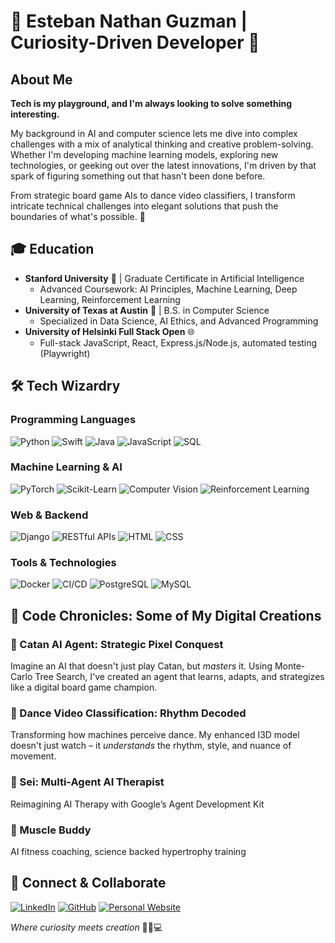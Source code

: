 # 🚀 Esteban Nathan Guzman | Curiosity-Driven Developer 🌟

## About Me

**Tech is my playground, and I'm always looking to solve something interesting.**

My background in AI and computer science lets me dive into complex challenges with a mix of analytical thinking and creative problem-solving. Whether I'm developing machine learning models, exploring new technologies, or geeking out over the latest innovations, I'm driven by that spark of figuring something out that hasn't been done before.

From strategic board game AIs to dance video classifiers, I transform intricate technical challenges into elegant solutions that push the boundaries of what's possible. 🌟

## 🎓 Education

- **Stanford University** 🌲 | Graduate Certificate in Artificial Intelligence
  - Advanced Coursework: AI Principles, Machine Learning, Deep Learning, Reinforcement Learning
- **University of Texas at Austin** 🤘 | B.S. in Computer Science
  - Specialized in Data Science, AI Ethics, and Advanced Programming
- **University of Helsinki Full Stack Open** 🌐
  - Full-stack JavaScript, React, Express.js/Node.js, automated testing (Playwright)

## 🛠️ Tech Wizardry

### Programming Languages
![Python](https://img.shields.io/badge/-Python-black?style=flat-square&logo=python)
![Swift](https://img.shields.io/badge/-Swift-FA7343?style=flat-square&logo=swift&logoColor=white)
![Java](https://img.shields.io/badge/-Java-007396?style=flat-square&logo=java&logoColor=white)
![JavaScript](https://img.shields.io/badge/-JavaScript-F7DF1E?style=flat-square&logo=javascript&logoColor=black)
![SQL](https://img.shields.io/badge/-SQL-4479A1?style=flat-square&logo=postgresql&logoColor=white)

### Machine Learning & AI
![PyTorch](https://img.shields.io/badge/-PyTorch-EE4C2C?style=flat-square&logo=pytorch&logoColor=white)
![Scikit-Learn](https://img.shields.io/badge/-Scikit%20Learn-F7931E?style=flat-square&logo=scikit-learn&logoColor=white)
![Computer Vision](https://img.shields.io/badge/-Computer%20Vision-5C3EE8?style=flat-square&logo=opencv&logoColor=white)
![Reinforcement Learning](https://img.shields.io/badge/-Reinforcement%20Learning-009688?style=flat-square&logo=data:image/svg+xml;base64,...)

### Web & Backend
![Django](https://img.shields.io/badge/-Django-092E20?style=flat-square&logo=django&logoColor=white)
![RESTful APIs](https://img.shields.io/badge/-RESTful%20APIs-02569B?style=flat-square&logo=flask&logoColor=white)
![HTML](https://img.shields.io/badge/-HTML5-E34F26?style=flat-square&logo=html5&logoColor=white)
![CSS](https://img.shields.io/badge/-CSS3-1572B6?style=flat-square&logo=css3&logoColor=white)

### Tools & Technologies
![Docker](https://img.shields.io/badge/-Docker-2496ED?style=flat-square&logo=docker&logoColor=white)
![CI/CD](https://img.shields.io/badge/-CI/CD-005571?style=flat-square&logo=githubactions&logoColor=white)
![PostgreSQL](https://img.shields.io/badge/-PostgreSQL-336791?style=flat-square&logo=postgresql&logoColor=white)
![MySQL](https://img.shields.io/badge/-MySQL-4479A1?style=flat-square&logo=mysql&logoColor=white)

## 🚀 Code Chronicles: Some of My Digital Creations

### 🎲 Catan AI Agent: Strategic Pixel Conquest
Imagine an AI that doesn't just play Catan, but *masters* it. Using Monte-Carlo Tree Search, I've created an agent that learns, adapts, and strategizes like a digital board game champion.

### 💃 Dance Video Classification: Rhythm Decoded
Transforming how machines perceive dance. My enhanced I3D model doesn't just watch – it *understands* the rhythm, style, and nuance of movement.

### 🛒 Sei: Multi-Agent AI Therapist
Reimagining AI Therapy with Google’s Agent Development Kit

### 💪 Muscle Buddy
AI fitness coaching, science backed hypertrophy training

## 📡 Connect & Collaborate

[![LinkedIn](https://img.shields.io/badge/LinkedIn-Nathan%20Guzman-0077B5?style=flat-square&logo=linkedin)](https://linkedin.com/in/nathan-guzman-47810a170)
[![GitHub](https://img.shields.io/badge/GitHub-Nate1809-181717?style=flat-square&logo=github)](https://github.com/Nate1809)
[![Personal Website](https://img.shields.io/badge/Website-nathan--guzman.netlify.app-4A90E2?style=flat-square&logo=netlify)](https://nathan-guzman.netlify.app/)

*Where curiosity meets creation* 🚀✨💻
